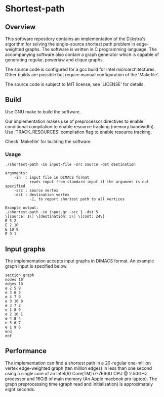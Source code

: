 # Shortest-path

## Overview

This software repository contains an implementation of the Dijkstra's algorithm
for solving the single-source shortest path problem in edge-weighted graphs. The
software is written in C programming language. The accompanying software also
contain a graph generator which is capable of generating regular, powerlaw and
clique graphs.

The source code is configured for a gcc build for Intel microarchitectures.
Other builds are possible but require manual configuration of the 'Makefile'.

The source code is subject to MIT license, see 'LICENSE' for details.

## Build

Use GNU make to build the software.

Our implementation makes use of preprocessor directives to enable conditional
compilation to enable resource tracking (memory bandwidth). Use
'TRACK_RESOURCES' compilation flag to enable resource tracking.

Check 'Makefile' for building the software.

### Usage
```
./shortest-path -in input-file -src source -dst destination

arguments:
    -in  : input file in DIMACS format
           reads input from standard input if the argument is not specified
    -src : source vertex
    -dst : destination vertex
           -1, to report shortest path to all vertices

Example output:
./shortest-path -in input.gr -src 1 -dst 5
\[source: 1\] \[destination: 5\] \[cost: 24\]
E 5 2
E 2 10
E 10 9
E 9 1
```

## Input graphs
The implementation accepts input graphs in DIMACS format. An example graph input
is specified below.

```
section graph
nodes 10
edges 10
e 2 5 9
e 3 6 3
e 4 7 9
e 9 10 8
e 3 7 2
e 1 8 9
e 2 10 1
e 4 8 4
e 5 6 7
e 1 9 6
end
eof
```

## Performance
The implementation can find a shortest path in a 20-regular one-million vertex
edge-weighted graph (ten million edges) in less than one second using a single
core of an Intel(R) Core(TM) i7-7660U CPU @ 2.50GHz processor and 16GiB of main
memory (An Apple macbook pro laptop). The graph preprocessing time (graph read
and initialisation) is approximately eight seconds.
